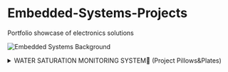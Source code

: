 # Embedded-Systems-Projects
Portfolio showcase of electronics solutions

![Embedded Systems Background](https://user-images.githubusercontent.com/23661772/169116536-7782034d-a8fb-428e-bc49-a397e056087e.jpeg)

<details><summary>WATER SATURATION MONITORING SYSTEM🚰 (Project Pillows&Plates)</summary>
<p>
    
<img width="407" alt="Screen Shot 2022-05-18 at 1 30 54 PM" src="https://user-images.githubusercontent.com/23661772/169118639-62252bf1-1e86-41b0-933c-4682f9f79eda.png">

## **The Problem**
   
Lack of soil saturation causes forest fires

## **The Challenge**

Monitor soil saturation levels with sensors remotely and automatically water 

## The Solution

System Stack Used:
    
- Hardware with **[Arduino Uno Rev3](http://store-usa.arduino.cc/products/arduino-uno-rev3)** + **[Grove Soil Moisture Sensor](https://www.seeedstudio.com/Grove-Moisture-Sensor.html?gclid=Cj0KCQjwspKUBhCvARIsAB2IYusMnaZLiBa2J6VLg4WIIazc1wio5eNFUhIPX7dacd_FzsDszFo8SHoaAkfGEALw_wcB)** + **[Gikfun Mini Water Pump](https://www.seeedstudio.com/Grove-Moisture-Sensor.html?gclid=Cj0KCQjwspKUBhCvARIsAB2IYusMnaZLiBa2J6VLg4WIIazc1wio5eNFUhIPX7dacd_FzsDszFo8SHoaAkfGEALw_wcB)**
- Scripted in **[JavaScript](https://developer.mozilla.org/en-US/docs/Web/JavaScript)**

## **The Results**

Homeowners can rest easy while away on trips 

## The Opportunity

Add support for carbon dioxide monitoring and automatically call emergency responders

</p>
</details>
